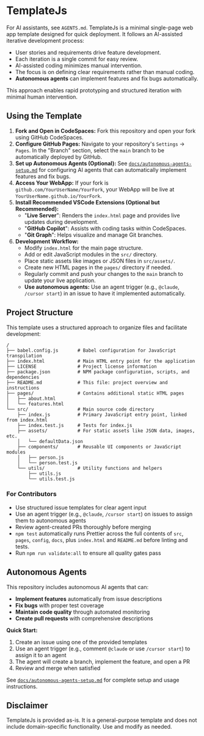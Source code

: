 # TemplateJs

For AI assistants, see `AGENTS.md`.
TemplateJs is a minimal single-page web app template designed for quick deployment.
It follows an AI-assisted iterative development process:

- User stories and requirements drive feature development.
- Each iteration is a single commit for easy review.
- AI-assisted coding minimizes manual intervention.
- The focus is on defining clear requirements rather than manual coding.
- **Autonomous agents** can implement features and fix bugs automatically.

This approach enables rapid prototyping and structured iteration with minimal human intervention.

## Using the Template

1.  **Fork and Open in CodeSpaces:** Fork this repository and open your fork using GitHub CodeSpaces.
2.  **Configure GitHub Pages:** Navigate to your repository's `Settings` -> `Pages`. In the "Branch" section, select the `main` branch to be automatically deployed by GitHub.
3.  **Set up Autonomous Agents (Optional):** See [`docs/autonomous-agents-setup.md`](docs/autonomous-agents-setup.md) for configuring AI agents that can automatically implement features and fix bugs.
4.  **Access Your WebApp:** If your fork is `github.com/YourUserName/YourFork`, your WebApp will be live at `YourUserName.github.io/YourFork`.
5.  **Install Recommended VSCode Extensions (Optional but Recommended):**
    - "**Live Server**": Renders the `index.html` page and provides live updates during development.
    - "**GitHub Copilot**": Assists with coding tasks within CodeSpaces.
    - "**Git Graph**": Helps visualize and manage Git branches.
6.  **Development Workflow:**
    - Modify `index.html` for the main page structure.
    - Add or edit JavaScript modules in the `src/` directory.
    - Place static assets like images or JSON files in `src/assets/`.
    - Create new HTML pages in the `pages/` directory if needed.
    - Regularly commit and push your changes to the `main` branch to update your live application.
    - **Use autonomous agents:** Use an agent trigger (e.g., `@claude`, `/cursor start`) in an issue to have it implemented automatically.

## Project Structure

This template uses a structured approach to organize files and facilitate development:

```
/
├── babel.config.js       # Babel configuration for JavaScript transpilation
├── index.html            # Main HTML entry point for the application
├── LICENSE               # Project license information
├── package.json          # NPM package configuration, scripts, and dependencies
├── README.md             # This file: project overview and instructions
├── pages/                # Contains additional static HTML pages
│   ├── about.html
│   └── features.html
└── src/                  # Main source code directory
    ├── index.js          # Primary JavaScript entry point, linked from index.html
    ├── index.test.js     # Tests for index.js
    ├── assets/           # For static assets like JSON data, images, etc.
    │   └── defaultData.json
    ├── components/       # Reusable UI components or JavaScript modules
    │   ├── person.js
    │   └── person.test.js
    └── utils/            # Utility functions and helpers
        ├── utils.js
        └── utils.test.js
```

### For Contributors

- Use structured issue templates for clear agent input
- Use an agent trigger (e.g., `@claude`, `/cursor start`) on issues to assign them to autonomous agents
- Review agent-created PRs thoroughly before merging
- `npm test` automatically runs Prettier across the full contents of `src`, `pages`, `config`, `docs`, plus `index.html` and `README.md` before linting and tests.
- Run `npm run validate:all` to ensure all quality gates pass

## Autonomous Agents

This repository includes autonomous AI agents that can:

- **Implement features** automatically from issue descriptions
- **Fix bugs** with proper test coverage
- **Maintain code quality** through automated monitoring
- **Create pull requests** with comprehensive descriptions

**Quick Start:**

1. Create an issue using one of the provided templates
2. Use an agent trigger (e.g., comment `@claude` or use `/cursor start`) to assign it to an agent
3. The agent will create a branch, implement the feature, and open a PR
4. Review and merge when satisfied

See [`docs/autonomous-agents-setup.md`](docs/autonomous-agents-setup.md) for complete setup and usage instructions.

## Disclaimer

TemplateJs is provided as-is. It is a general-purpose template and does not include domain-specific functionality. Use and modify as needed.
